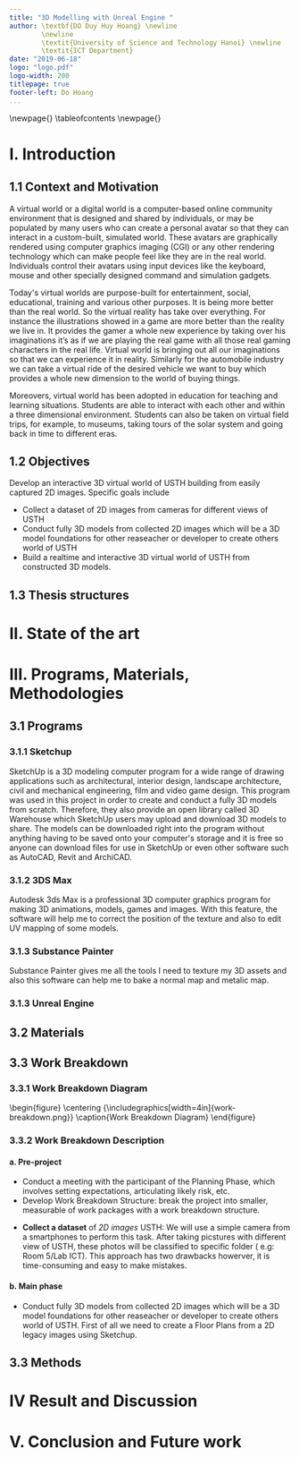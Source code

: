 ```yaml
---
title: "3D Modelling with Unreal Engine "
author: \textbf{DO Duy Huy Hoang} \newline
        \newline
        \textit{University of Science and Technology Hanoi} \newline 
        \textit{ICT Department}
date: "2019-06-18"
logo: "logo.pdf"
logo-width: 200
titlepage: true
footer-left: Do Hoang
...
```


\newpage{}
\tableofcontents
\newpage{}


# I. Introduction

## 1.1 Context and Motivation	

A virtual world or a digital world is a computer-based online community environment that is designed and shared by individuals, or may be populated by many users who can create a personal avatar so that they can interact in a custom-built, simulated world. These avatars are graphically rendered using computer graphics imaging (CGI) or any other rendering technology which can make people feel like they are in the real world. Individuals control their avatars using input devices like the keyboard, mouse and other specially designed command and simulation gadgets. 

Today's virtual worlds are purpose-built for entertainment, social, educational, training and various other purposes. It is being more better than the real world. So the virtual reality has take over everything. For instance the illustrations showed in a game are more better than the reality we live in. It provides the gamer a whole new experience by taking over his imaginations it’s as if we are playing the real game with all those real gaming characters in the real life. Virtual world is bringing out all our imaginations so that we can experience it in reality. Similarly for the automobile industry we can take a virtual ride of the desired vehicle we want to buy which provides a whole new dimension to the world of buying things. 

Moreovers, virtual world has been adopted in education for teaching and learning situations. Students are able to interact with each other and within a three dimensional environment. Students can also be taken on virtual field trips, for example, to museums, taking tours of the solar system and going back in time to different eras.

## 1.2 Objectives 

Develop an interactive 3D virtual world of USTH building from easily captured 2D images. Specific goals include 
- Collect a dataset of 2D images from cameras for different views of USTH 
- Conduct fully 3D models from collected 2D images which will be a 3D model foundations for other reaseacher or developer to create others world of USTH
- Build a realtime and interactive 3D virtual world of USTH from constructed 3D models.  

## 1.3 Thesis structures

# II. State of the art 

# III. Programs, Materials, Methodologies 

## 3.1 Programs 

### 3.1.1 Sketchup

SketchUp is a 3D modeling computer program for a wide range of drawing applications such as architectural, interior design, landscape architecture, civil and mechanical engineering, film and video game design. This program was used in this project in order to create and conduct a fully 3D models from scratch. Therefore, they also provide an open library called 3D Warehouse which SketchUp users may upload and download 3D models to share. The models can be downloaded right into the program without anything having to be saved onto your computer's storage and it is free so anyone can download files for use in SketchUp or even other software such as AutoCAD, Revit and ArchiCAD.

### 3.1.2 3DS Max

Autodesk 3ds Max is a professional 3D computer graphics program for making 3D animations, models, games and images. With this feature, the software will help me to correct the position of the texture and also to edit UV mapping of some models.

### 3.1.3 Substance Painter

Substance Painter gives me all the tools I need to texture my 3D assets and also this software can help me to bake a normal map and metalic map.

### 3.1.3 Unreal Engine

## 3.2 Materials


## 3.3 Work Breakdown 

### 3.3.1 Work Breakdown Diagram

\begin{figure}
\centering
{\includegraphics[width=4in]{work-breakdown.png}}
\caption{Work Breakdown Diagram}
\end{figure}

### 3.3.2 Work Breakdown Description
#### a. Pre-project

* Conduct a meeting with the participant of the Planning Phase, which involves setting expectations, articulating likely risk, etc.
* Develop Work Breakdown Structure: break the project into smaller, measurable of work packages with a work breakdown structure.
- **Collect a dataset** of *2D images* USTH: We will use a simple camera from a smartphones to perform this task. After taking picstures with different view of USTH, these photos will be classified to specific folder ( e.g: Room 5/Lab ICT). This approach has two drawbacks howerver, it is time-consuming and easy to make mistakes.

#### b. Main phase

- Conduct fully 3D models from collected 2D images which will be a 3D model foundations for other reaseacher or developer to create others world of USTH.
First of all we need to create a Floor Plans from a 2D legacy images using Sketchup. 

## 3.3 Methods 

# IV Result and Discussion

# V. Conclusion and Future work 